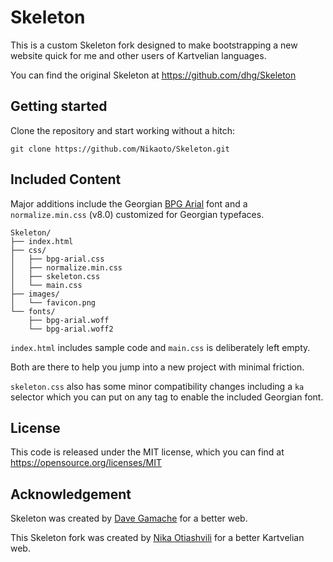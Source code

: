# Skeleton
This is a custom Skeleton fork designed to make bootstrapping a new website quick for me and other 
users of Kartvelian languages.

You can find the original Skeleton at https://github.com/dhg/Skeleton


## Getting started
Clone the repository and start working without a hitch:
```
git clone https://github.com/Nikaoto/Skeleton.git
```


## Included Content
Major additions include the Georgian [BPG Arial](https://web-fonts.ge/bpg-arial) font and a 
`normalize.min.css` (v8.0) customized for Georgian typefaces.

```
Skeleton/
├── index.html
├── css/
│   ├── bpg-arial.css
│   ├── normalize.min.css
│   ├── skeleton.css
│   └── main.css
├── images/
│   └── favicon.png
└── fonts/
    ├── bpg-arial.woff
    └── bpg-arial.woff2

```

`index.html` includes sample code and `main.css` is deliberately left empty.

Both are there to help you jump into a new project with minimal friction. 

`skeleton.css` also has some minor compatibility changes including a `ka` 
selector which you can put on any tag to enable the included Georgian font.


## License
This code is released under the MIT license, which you can find at 
https://opensource.org/licenses/MIT


## Acknowledgement
Skeleton was created by [Dave Gamache](https://twitter.com/dhg) for a better web.

This Skeleton fork was created by [Nika Otiashvili](https://nika.ninja) for a better Kartvelian web.
